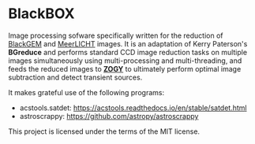 # BlackBOX
Image processing sofware specifically written for the reduction of [BlackGEM](https://astro.ru.nl/blackgem/) and [MeerLICHT](http://www.meerlicht.uct.ac.za/) images. It is an adaptation of Kerry Paterson's **BGreduce** and performs standard CCD image reduction tasks on multiple images simultaneously using multi-processing and multi-threading, and feeds the reduced images to [**ZOGY**](https://github.com/pmvreeswijk/ZOGY) to ultimately perform optimal image subtraction and detect transient sources.

It makes grateful use of the following programs:

- acstools.satdet: https://acstools.readthedocs.io/en/stable/satdet.html
- astroscrappy: https://github.com/astropy/astroscrappy

This project is licensed under the terms of the MIT license.
